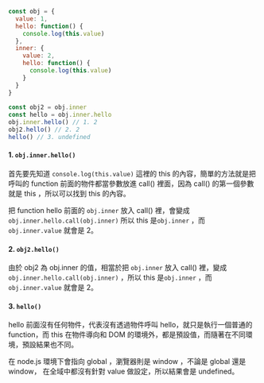 ```js
const obj = {
  value: 1,
  hello: function() {
    console.log(this.value)
  },
  inner: {
    value: 2,
    hello: function() {
      console.log(this.value)
    }
  }
}
  
const obj2 = obj.inner
const hello = obj.inner.hello
obj.inner.hello() // 1. 2
obj2.hello() // 2. 2
hello() // 3. undefined
```

#### 1. `obj.inner.hello()`
首先要先知道 `console.log(this.value)` 這裡的 this 的內容，簡單的方法就是把呼叫的 function 前面的物件都當參數放進 call() 裡面，因為 call() 的第一個參數就是 this ，所以可以找到 this 的內容。

把 function hello 前面的 `obj.inner` 放入 call() 裡，會變成 `obj.inner.hello.call(obj.inner)` 所以 this 是`obj.inner` ，而 `obj.inner.value` 就會是 2。

#### 2. `obj2.hello()`
 由於 obj2 為 obj.inner 的值，相當於把 `obj.inner` 放入 call() 裡，變成 `obj.inner.hello.call(obj.inner)` ，所以 this 是`obj.inner` ，而 `obj.inner.value` 就會是 2。
 
 #### 3. `hello()`
 hello 前面沒有任何物件，代表沒有透過物件呼叫 hello，就只是執行一個普通的 function，而 this 在物件導向和 DOM 的環境外，都是預設值，而隨著在不同環境，預設結果也不同。
 
在 node.js 環境下會指向 global ，瀏覽器則是 window ，不論是 global 還是 window， 在全域中都沒有針對 value 做設定，所以結果會是 undefined。